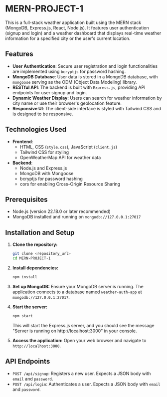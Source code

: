 # MERN-PROJECT-1

This is a full-stack weather application built using the MERN stack (MongoDB, Express.js, React, Node.js). It features user authentication (signup and login) and a weather dashboard that displays real-time weather information for a specified city or the user's current location.

## Features

-   **User Authentication**: Secure user registration and login functionalities are implemented using `bcryptjs` for password hashing.
-   **MongoDB Database**: User data is stored in a MongoDB database, with `mongoose` serving as the ODM (Object Data Modeling) library.
-   **RESTful API**: The backend is built with `Express.js`, providing API endpoints for user signup and login.
-   **Dynamic Weather Display**: Users can search for weather information by city name or use their browser's geolocation feature.
-   **Responsive UI**: The client-side interface is styled with Tailwind CSS and is designed to be responsive.

## Technologies Used

* **Frontend**:
    * HTML, CSS (`style.css`), JavaScript (`client.js`)
    * Tailwind CSS for styling
    * OpenWeatherMap API for weather data
* **Backend**:
    * Node.js and Express.js
    * MongoDB with Mongoose
    * bcryptjs for password hashing
    * cors for enabling Cross-Origin Resource Sharing

## Prerequisites

-   Node.js (version 22.18.0 or later recommended)
-   MongoDB installed and running on `mongodb://127.0.0.1:27017`

## Installation and Setup

1.  **Clone the repository:**
    ```sh
    git clone <repository_url>
    cd MERN-PROJECT-1
    ```

2.  **Install dependencies:**
    ```sh
    npm install
    ```

3.  **Set up MongoDB:**
    Ensure your MongoDB server is running. The application connects to a database named `weather-auth-app` at `mongodb://127.0.0.1:27017`.

4.  **Start the server:**
    ```sh
    npm start
    ```
    This will start the Express.js server, and you should see the message "Server is running on http://localhost:3000" in your console.

5.  **Access the application:**
    Open your web browser and navigate to `http://localhost:3000`.

## API Endpoints

-   `POST /api/signup`: Registers a new user. Expects a JSON body with `email` and `password`.
-   `POST /api/login`: Authenticates a user. Expects a JSON body with `email` and `password`.
